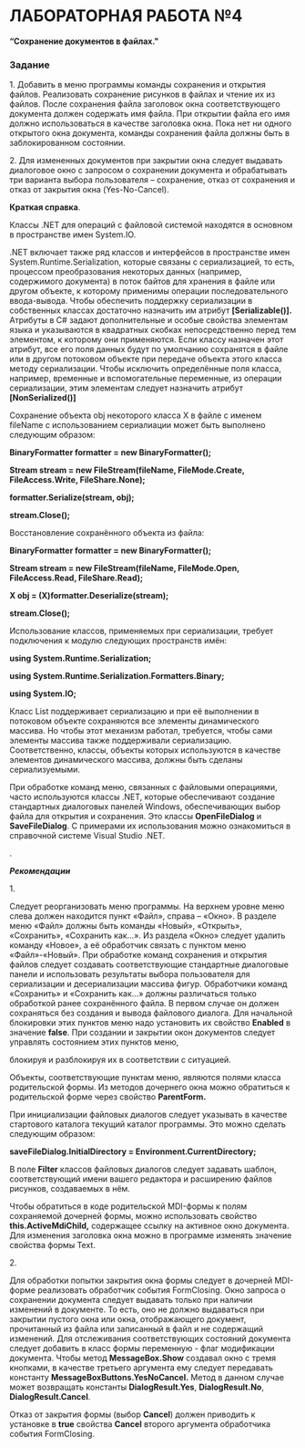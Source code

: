 ﻿# **ЛАБОРАТОРНАЯ РАБОТА №4**
**“Сохранение документов в файлах."**

### **Задание**

1\.  Добавить в меню программы команды сохранения и открытия  файлов. Реализовать сохранение рисунков в файлах и чтение их из файлов.  После сохранения файла заголовок окна соответствующего документа должен содержать имя файла. При открытии файла его имя должно использоваться в качестве заголовка окна. Пока нет ни одного открытого окна документа, команды сохранения файла должны быть в заблокированном состоянии.

2\. Для  измененных  документов при закрытии окна следует выдавать диалоговое окно с запросом о сохранении  документа и обрабатывать три варианта выбора пользователя – сохранение, отказ от сохранения и отказ от закрытия окна (Yes-No-Cancel).

**Краткая справка**.

Классы .NET  для  операций с файловой системой  находятся в основном в пространстве имен System.IO. 

.NET включает также ряд классов и интерфейсов в пространстве имен System.Runtime.Serialization, которые связаны с сериализацией, то есть,  процессом преобразования некоторых данных (например, содержимого документа)  в поток байтов для хранения в файле или  другом объекте, к которому применимы операции последовательного ввода-вывода. Чтобы обеспечить поддержку сериализации в собственных классах достаточно  назначить им атрибут  **[Serializable()].** Атрибуты в С# задают дополнительные и особые свойства элементам языка и указываются в квадратных скобках непосредственно перед тем элементом, к которому они применяются. Если классу назначен этот атрибут, все его поля данных будут по умолчанию сохранятся в файле или в другом потоковом объекте при передаче объекта этого класса методу сериализации. Чтобы исключить определённые поля класса, например, временные и вспомогательные переменные, из операции сериализации,  этим элементам  следует назначить атрибут  **[NonSerialized()]**

Сохранение объекта obj некоторого класса X в файле с именем fileName с использованием сериалиации может быть выполнено следующим образом:

**BinaryFormatter formatter = new BinaryFormatter();**

**Stream stream = new FileStream(fileName, FileMode.Create, FileAccess.Write, FileShare.None);**

**formatter.Serialize(stream, obj);**

**stream.Close();**

Восстановление сохранённого объекта из файла:

**BinaryFormatter formatter = new BinaryFormatter();**

**Stream stream = new FileStream(fileName, FileMode.Open, FileAccess.Read, FileShare.Read);**

**X obj = (X)formatter.Deserialize(stream);**

**stream.Close();**

Использование классов, применяемых при сериализации, требует подключения к модулю следующих пространств имён:

**using System.Runtime.Serialization;**

**using System.Runtime.Serialization.Formatters.Binary;**

**using System.IO;**


Класс List поддерживает сериализацию и при её выполнении в потоковом объекте сохраняются все элементы динамического массива. Но чтобы этот механизм работал, требуется, чтобы сами элементы массива также поддерживали сериализацию. Соответственно, классы, объекты которых  используются в качестве элементов динамического массива, должны быть сделаны сериализуемыми.

При обработке команд меню, связанных с файловыми операциями, часто используются классы .NET, которые обеспечивают создание стандартных диалоговых панелей Windows, обеспечивающих выбор файла для открытия и сохранения. Это классы **OpenFileDialog** и **SaveFileDialog**. С примерами их использования можно ознакомиться в справочной системе Visual Studio .NET.

.

***Рекомендации***



1\.

Следует реорганизовать меню программы. На верхнем уровне меню слева должен находится пункт «Файл», справа – «Окно». В разделе меню «Файл» должны быть команды «Новый», «Открыть», «Сохранить», «Сохранить как…». Из раздела  «Окно» следует удалить команду «Новое», а её обработчик связать с пунктом меню «Файл»-«Новый». При обработке команд сохранения  и открытия файлов следует создавать соответствующие стандартные диалоговые панели и использовать результаты выбора пользователя для сериализации и десериализации массива фигур.  Обработчики команд «Сохранить» и «Сохранить как…» должны различаться только обработкой ранее сохранённого файла. В первом случае он должен сохраняться без создания и вывода файлового диалога. Для начальной блокировки этих пунктов меню надо установить их свойство **Enabled**  в значение **false**. При создании и закрытии окон документов следует управлять состоянием этих пунктов меню, 

блокируя и  разблокируя их в соответствии с ситуацией.

Объекты, соответствующие пунктам меню, являются полями класса родительской формы. Из методов дочернего окна можно обратиться к родительской форме через свойство **ParentForm.**

При инициализации файловых диалогов следует указывать в качестве стартового каталога текущий каталог программы. Это можно сделать  следующим образом:

**saveFileDialog.InitialDirectory = Environment.CurrentDirectory;**

В поле **Filter** классов файловых  диалогов следует задавать шаблон, соответствующий имени вашего редактора и расширению файлов рисунков, создаваемых в нём.

Чтобы обратиться в коде родительской MDI-формы к полям сохраняемой дочерней формы, можно использовать свойство **this.ActiveMdiChild,** содержащее ссылку на активное окно документа. Для изменения заголовка окна можно в программе изменять значение свойства формы Text. 

2\. 

Для обработки попытки закрытия окна формы следует в дочерней MDI-форме реализовать обработчик события FormClosing. Окно запроса о сохранении   документа следует выдавать только при наличии изменений в документе. То есть, оно не должно выдаваться при закрытии пустого окна или окна, отображающего документ, прочитанный из файла или записанный в файл и не содержащий изменений. Для отслеживания соответствующих состояний документа следует добавить в класс формы переменную - флаг модификации документа. Чтобы метод **MessageBox.Show** создавал окно с тремя кнопками, в качестве третьего аргумента ему следует передавать константу **MessageBoxButtons.YesNoCancel.** Метод в данном случае может возвращать константы **DialogResult.Yes**, **DialogResult.No**, **DialogResult.Cancel**.

Отказ от закрытия формы (выбор **Cancel**) должен приводить к установке в **true** свойства **Cancel** второго аргумента  обработчика события FormClosing. 
